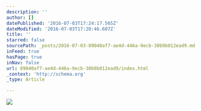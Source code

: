 ```yaml
---
description: ''
author: []
datePublished: '2016-07-03T17:24:17.565Z'
dateModified: '2016-07-03T17:20:46.607Z'
title: ''
starred: false
sourcePath: _posts/2016-07-03-89040af7-ae4d-446a-9ecb-30b9b012ead9.md
inFeed: true
hasPage: true
inNav: false
url: 89040af7-ae4d-446a-9ecb-30b9b012ead9/index.html
_context: 'http://schema.org'
_type: Article

---
```

![](https://the-grid-user-content.s3-us-west-2.amazonaws.com/8f4c11b5-86ab-481f-96a5-d2582ef31a9f.jpg)